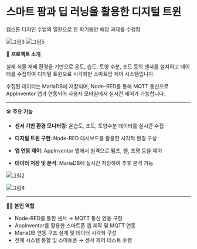 # 스마트 팜과 딥 러닝을 활용한 디지털 트윈
캡스톤 디자인 수업의 일환으로 한 학기동안 해당 과제를 수행함

![그림3](https://github.com/user-attachments/assets/ab20a539-c358-40de-a05e-676c87597cb7)
![그림5](https://github.com/user-attachments/assets/435fe45e-69ce-412e-8c11-73fc83c04851)

📌 **프로젝트 소개**

실제 식물 재배 환경을 기반으로 온도, 습도, 토양 수분, 조도 등의 센서를 설치하고 데이터를 수집하여 디지털 트윈으로 시각화한 스마트팜 제어 시스템입니다.

수집된 데이터는 MariaDB에 저장되며, Node-RED를 통해 MQTT 통신으로 AppInventor 앱과 연동되어 사용자 모바일에서 실시간 제어가 가능합니다.

---

🛠 **주요 기능**

- **센서 기반 환경 모니터링**: 온습도, 조도, 토양수분 데이터를 실시간 수집
- **디지털 트윈 구현**: Node-RED 대시보드를 활용한 시각적 환경 구성
- **앱 연동 제어**: AppInventor 앱에서 원격으로 펌프, 팬, 조명 등을 제어

- **데이터 저장 및 분석**: MariaDB에 실시간 저장하여 추후 분석 가능

![그림2](https://github.com/user-attachments/assets/bd236fa5-7172-4f36-bf26-bf6301aee824)

![그림4](https://github.com/user-attachments/assets/f52497e6-c4e9-4658-994f-bbd53cdabc8a)

---

🧑‍💻 **본인 역할**

- Node-RED를 통한 센서 → MQTT 통신 연동 구현
- AppInventor를 활용한 스마트폰 앱 제작 및 MQTT 연동
- MariaDB 연동 구조 설계 및 데이터 시각화 구성
- 전체 시스템 통합 및 스마트폰 → 센서 제어 테스트 수행

